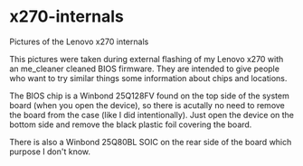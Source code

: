 # x270-internals
Pictures of the Lenovo x270 internals

This pictures were taken during external flashing of my Lenovo x270 with an me_cleaner cleaned BIOS firmware. They are intended to give people who want to try similar things some information about chips and locations.

The BIOS chip is a Winbond 25Q128FV found on the top side of the system board (when you open the device), so there is acutally no need to remove the board from the case (like I did intentionally). Just open the device on the bottom side and remove the black plastic foil covering the board.

There is also a Winbond 25Q80BL SOIC on the rear side of the board which purpose I don't know. 
